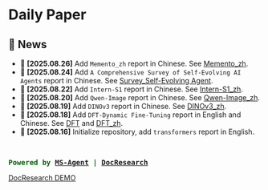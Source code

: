 # Daily Paper

## 🎉 News
- 🚀 **[2025.08.26]** Add `Memento_zh` report in Chinese. See [Memento_zh](Memento_zh/report.md).
- 🚀 **[2025.08.24]** Add `A Comprehensive Survey of Self-Evolving AI Agents` report in Chinese. See [Survey_Self-Evolving Agent](Survey_Agent_Self-Evolving_zh/report.md).
- 🚀 **[2025.08.22]** Add `Intern-S1` report in Chinese. See [Intern-S1_zh](Intern-S1_Tech_Report/report.md).
- 🚀 **[2025.08.20]** Add `Qwen-Image` report in Chinese. See [Qwen-Image_zh](Qwen-Image_Tech_Report/report.md).
- 🚀 **[2025.08.19]** Add `DINOv3` report in Chinese. See [DINOv3_zh](DINOv3_zh/report.md).
- 🚀 **[2025.08.18]** Add `DFT-Dynamic Fine-Tuning` report in English and Chinese. See [DFT](dft_dynamic_fine_tuning/report.md) and [DFT_zh](dft_dynamic_fine_tuning_zh/report.md).
- 🚀 **[2025.08.16]** Initialize repository, add `transformers` report in English.


<br>


<span style="color: darkgreen; font-weight: bold; font-family: monospace;">Powered by [MS-Agent](https://github.com/modelscope/ms-agent) | [DocResearch](https://github.com/modelscope/ms-agent/blob/main/projects/doc_research/README.md)</span>
<br>

[DocResearch DEMO](https://modelscope.cn/studios/ms-agent/DocResearch)
